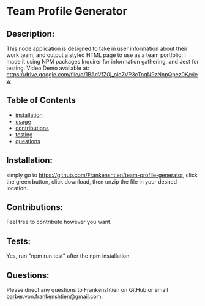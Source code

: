 # Team Profile Generator

## Description:

This node application is designed to take in user information about their work team, and output a styled HTML page to use as a team portfolio. I made it using NPM packages Inquirer for information gathering, and Jest for testing.
Video Demo available at: https://drive.google.com/file/d/1BAcVfZ0j_oio7VP3cTnqN9zNnpQpez0K/view

## Table of Contents

- [installation](#installation)
- [usage](#usage)
- [contributions](#contributions)
- [testing](#tests)
- [questions](#questions)

## Installation:

simply go to https://github.com/Frankenshtien/team-profile-generator, click the green button, click download, then unzip the file in your desired location.

## Contributions:

Feel free to contribute however you want.

## Tests:

Yes, run "npm run test" after the npm installation.

## Questions:

Please direct any questions to Frankenshtien on GitHub or email barber.von.frankenshtien@gmail.com.
